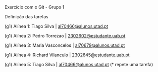 Exercício com o Git - Grupo 1

Definição das tarefas

(g1) Alínea 1: Tiago Silva | al70466@alunos.utad.pt

(g1) Alínea 2: Pedro Torrezao | 2302602@estudante.uab.pt

(g1) Alínea 3: Maria Vasconcelos | al70679@alunos.utad.pt

(g1) Alínea 4: Richard Vilanculo | 2302645@estudante.uab.pt

(g1) Alínea 5: Tiago Silva | al70466@alunos.utad.pt (* repete uma tarefa)







